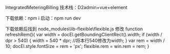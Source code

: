 IntegratedMeteringBilling
技术栈：D2admin+vue+element

下载依赖：npm i
启动：npm run dev

下载依赖后找到 node_modules\lib-flexible\flexible.js
修改
function refreshRem(){
    var width = docEl.getBoundingClientRect().width;
    if (width / dpr > 540) {
        width = 540 * dpr;    //将本行540修改为width;
    }
    var rem = width / 10;
    docEl.style.fontSize = rem + 'px';
    flexible.rem = win.rem = rem;
}
